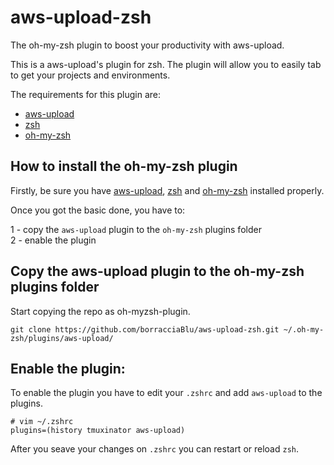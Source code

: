# aws-upload-zsh

The oh-my-zsh plugin to boost your productivity with aws-upload.

This is a aws-upload's plugin for zsh. The plugin will allow you to easily tab to get your projects and environments.

The requirements for this plugin are:  
- [aws-upload](https://github.com/borracciaBlu/aws-upload)  
- [zsh](https://github.com/robbyrussell/oh-my-zsh/wiki/Installing-ZSH)  
- [oh-my-zsh](https://github.com/robbyrussell/oh-my-zsh#basic-installation)  

## How to install the oh-my-zsh plugin

Firstly, be sure you have [aws-upload](https://github.com/borracciaBlu/aws-upload), [zsh](https://github.com/robbyrussell/oh-my-zsh/wiki/Installing-ZSH) and [oh-my-zsh](https://github.com/robbyrussell/oh-my-zsh#basic-installation) installed properly.

Once you got the basic done, you have to:  
  
1 - copy the `aws-upload` plugin to the `oh-my-zsh` plugins folder  
2 - enable the plugin  

## Copy the aws-upload plugin to the oh-my-zsh plugins folder
Start copying the repo as oh-myzsh-plugin.

    git clone https://github.com/borracciaBlu/aws-upload-zsh.git ~/.oh-my-zsh/plugins/aws-upload/ 
    

## Enable the plugin:
To enable the plugin you have to edit your `.zshrc` and add `aws-upload` to the plugins.

    # vim ~/.zshrc 
    plugins=(history tmuxinator aws-upload)

After you seave your changes on `.zshrc` you can restart or reload `zsh`.
                                